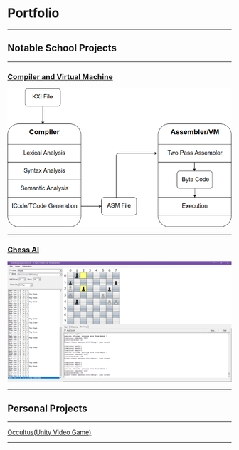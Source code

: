 # Portfolio

---

## Notable School Projects

---

### [Compiler and Virtual Machine](/compiler)

[<img src="img/compilerThumb.png?raw=true">](/compiler)

---

### [Chess AI](/chess)

[<img src="img/chessThumb.png?raw=true">](/compiler)

---

## Personal Projects

---

[Occultus(Unity Video Game)](/sample_page)

---

